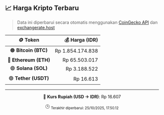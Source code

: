 

<!-- HARGA_KRIPTO -->
## 📈 Harga Kripto Terbaru

> Data ini diperbarui secara otomatis menggunakan [CoinGecko API](https://www.coingecko.com/) dan [exchangerate.host](https://exchangerate.host/)

<div align="center">

| 🪙 Token | 💰 Harga (IDR) |
|:------:|---------------:|
| 🟠 **Bitcoin (BTC)**   | Rp 1.854.174.838 |
| 🔵 **Ethereum (ETH)**  | Rp 65.503.017 |
| 🟣 **Solana (SOL)**    | Rp 3.188.522 |
| 🟢 **Tether (USDT)**   | Rp 16.613 |

---

💱 **Kurs Rupiah (USD → IDR)**: Rp 16.607

🕒 <sub>Terakhir diperbarui: 25/10/2025, 17.50.12</sub>

</div>
<!-- /HARGA_KRIPTO -->